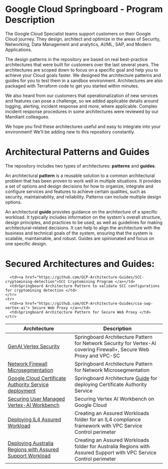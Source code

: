 # Google Cloud Springboard - Program Description

The Google Cloud Specialist teams support customers on their  Google Cloud journey. They design, architect and optimize in the areas of Security, Networking, Data Management and analytics, AI/ML, SAP, and Modern Applications.

The design patterns in the repository are based on real best-practice architectures that were built for customers over the last several years. The architectures are scoped down to focus on a specific goal and help you to achieve your Cloud goals faster. We designed  the architecture patterns and guides for you to test them in a sandbox environment. Architectures are also packaged with Terraform code to get you started within minutes.

We also heard from our customers that operationalization of new services and features can pose a challenge, so we added applicable details around logging, alerting, incident response and more, where applicable. Complex incident response procedures in some architectures were reviewed by our Mandiant colleagues. 

We hope you find these architectures useful and easy to integrate into your environment! We’ll be adding new to this repository constantly. 


# Architectural Patterns and Guides

The repository includes two types of architectures: **patterns** and **guides**.

An architectural **pattern** is a reusable solution to a common architectural problem that has been proven to work well in multiple situations. It provides a set of options and design decisions for how to organize, integrate and configure services and features to achieve certain qualities, such as security, maintainability, and reliability. Patterns can include multiple design options.

An architectural **guide** provides guidance on the architecture of a specific workload. It typically includes information on the system's overall structure, design principles, and practices to be used, as well as guidelines for making architectural-related decisions. It can help to align the architecture with the business and technical goals of the system, ensuring that the system is scalable, maintainable, and robust. Guides are opinionated and focus on one specific design.   



# Secured Architectures and Guides:

<table>
  <thead>
    <tr>
      <th><strong>Architecture</strong></th>
      <th><strong>Description</strong></th>
    </tr>
  </thead>
  <tbody>
        <tr>
      <td><a href="https://github.com/GCP-Architecture-Guides/GenAI-vertex-security"> GenAI Vertex Security </a></td>
      <td>Springboard Architecture Pattern for Network Security for Vertex-AI covering Firewall+, Secure Web Proxy and VPC-SC </td>
    </tr>
    <tr>
    <tr>
      <td><a href="https://github.com/GCP-Architecture-Guides/csa-fw-microsegmentation">Network Firewall Microsegmentation </a></td>
      <td>Springboard Architecture Pattern for Network Microsegmentation </td>
    </tr>
    <tr>
      <td><a href="https://github.com/GCP-Architecture-Guides/csa-certificate-authority-service">Google Cloud Certificate Authority Service deployment </a></td>
      <td>Springboard Architecture <u>Guide</u> for deploying Certificate Authority Service</td>
    </tr>
        <tr>
      <td><a href="https://github.com/GCP-Architecture-Guides/csa-gen-ai-dlp-integration">Securing User Managed Vertex-AI Workbench </a></td>
      <td>Securing Vertex AI Workbench on Google Cloud</td>
    </tr>
    <tr>
      <td><a href="https://github.com/GCP-Architecture-Guides/csa-il4-assured-workload">Deploying IL4 Assured Workload </a></td>
      <td>Creating an Assured Workloads folder for an IL4 compliance framework with VPC Service Control perimeter</td>
    </tr>
    <tr>
      <td><a href="https://github.com/GCP-Architecture-Guides/assured-workloads-australia">Deploying Australia Regions with Assured Support Workload </a></td>
      <td>Creating an Assured Workloads folder for Australia Regions with Assured Support with VPC Service Control perimeter</td>
    </tr>

      <td><a href="https://github.com/GCP-Architecture-Guides/SCC-cryptomining-detection">SCC Cryptomining Program </a></td>
      <td>Springboard Architecture Pattern to validate SCC configurations for cryptomining detection </td>
    </tr>
    <tr>
      <td><a href="https://github.com/GCP-Architecture-Guides/csa-swp-vertex-ai"> Secure Web Proxy </a></td>
      <td>Springboard Architecture Pattern for Secure Web Proxy </td>
    </tr>
  </tbody>
</table>
